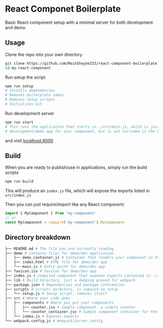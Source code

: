 # React Componet Boilerplate

Basic React component setup with a minimal server for both development and demo.



## Usage

Clone the repo into your own directory

```bash
git clone https://github.com/MainShayne233/react-component-boilerplate my-react-component
cd my-react-component
```

Run setup the script

```bash
npm run setup
# Installs dependencies
# Removes boilerplate names
# Removes setup scripts
# Initializes Git
```

Run development server
```bash
npm run start
# This runs the application that starts in ./src/main.js, which is just the
# development/demo app for your component, but is not included in the build.
```

and visit [localhost:4000](http://localhost:4000)

## Build

When you are ready to publish/use in applications, simply run the build scripts
```bash
npm run build
```

This will produce an `index.js` file, which will expose the exports
listed in `src/index.js`

Then you can just require/import like any React component:

```javascript
import { MyComponent } from 'my-component'
// or
const MyComponent = require('my-component').MyComponent
```

## Directory breakdown
```bash
├── README.md # The file you are currently reading
├── demo # Contains files for demo/dev application
│   ├── demo_container.js # Container that renders your component in the demo/dev app
│   ├── index.html # HTML file for demo/dev app
│   └── main.js # Entry point for demo/dev app
├── favicon.ico # Favicon for demo/dev app
├── index.js # Compiled component that exposes exports contained in ./src/index.js
├── lib # Build directory, just a dumping ground for webpack
├── package.json # Dependencies and package information
├── scripts # Scripts directory, is removed on setup
│   └── setup.js # Setup script, removes itself
├── src # Where your code goes
│   ├── components # Where you put your components
│   │   ├── counter.jsx # Sample component, a simple counter
│   │   └── counter_container.jsx # Sample component container for the counter
│   └── index.js # Exposes exports
└── webpack.config.js # Webpack/Server config
```
